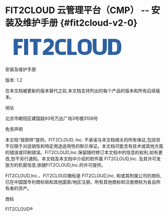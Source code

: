 # FIT2CLOUD 云管理平台（CMP） -- 安装及维护手册 {#fit2cloud-v2-0}

![logo.png](/assets/logo.png)

安装及维护手册

版本: 1.2

在本文档被更新的版本替代之前,本文档支持列出的每个产品的版本和所有后续版本。

地址

北京市朝阳区建国路93号万达广场3号楼3108号

免责声明

本文档“按原样”提供。FIT2CLOUD, Inc. 不承诺与本文档相关的所有保证,包括但不仅限于对适销性和特定用途适用性的默示保证。本文档可能含有技术或其他方面的错误或印刷错误。FIT2CLOUD,Inc.保留随时修订本文档中的信息的权利,如有更改,恕不另行通知。本文档及本文档中介绍的软件属 FIT2CLOUD,Inc. 及其许可发放方的机密信息,依据FIT2CLOUD,Inc.的许可提供。

FIT2CLOUD,Inc.、FIT2CLOUD徽标是 FIT2CLOUD,Inc. 和或其附属公司的商标,已在中国国专利商标局和其他国家/地区注册。所有其他商标和注册商标为各自所有者的资产。

商标

FIT2CLOUD®


